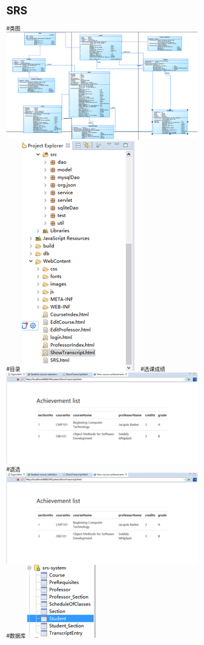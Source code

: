 # SRS
#类图
![](https://github.com/mamba88/SRS/blob/master/SRSystem/14.png)
#目录
![](https://github.com/mamba88/SRS/blob/master/SRSystem/11.png)
#选课成绩
![](https://github.com/mamba88/SRS/blob/master/SRSystem/12.png)
#退选
![](https://github.com/mamba88/SRS/blob/master/SRSystem/12.png)
#数据库
![](https://github.com/mamba88/SRS/blob/master/SRSystem/13.png)

